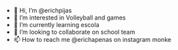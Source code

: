 - 👋 Hi, I’m @erichpijas
- 👀 I’m interested in Volleyball and games
- 🌱 I’m currently learning escola
- 💞️ I’m looking to collaborate on school team
- 📫 How to reach me @erichapenas on instagram monke

<!---
erichpijas/erichpijas is a ✨ special ✨ repository because its `README.md` (this file) appears on your GitHub profile.
You can click the Preview link to take a look at your changes.
--->
